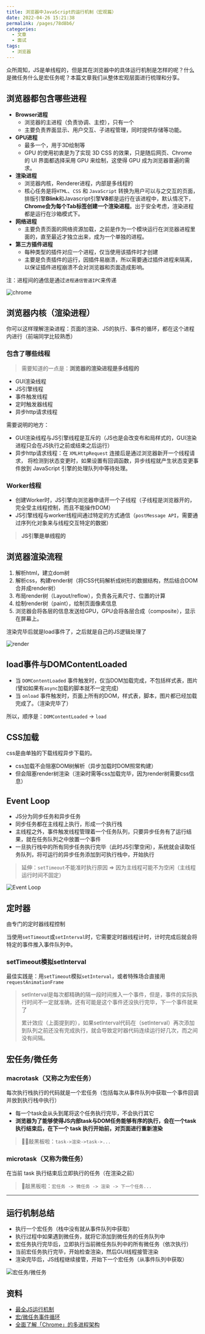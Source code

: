 ```yaml
---
title: 浏览器中JavaScript的运行机制（宏观篇）
date: 2022-04-26 15:21:38
permalink: /pages/78d8b6/
categories:
  - 文章
  - 面试
tags:
  - 浏览器
---
```


众所周知，JS是单线程的，但是其在浏览器中的具体运行机制是怎样的呢？什么是微任务什么是宏任务呢？本篇文章我们从整体宏观层面进行梳理和分享。

<!-- more -->

## 浏览器都包含哪些进程

- **Browser进程**
  - 浏览器的主进程（负责协调、主控），只有一个
  - 主要负责界面显示、用户交互、子进程管理，同时提供存储等功能。
- **GPU进程**
  - 最多一个，用于3D绘制等
  - GPU 的使用初衷是为了实现 3D CSS 的效果，只是随后网页、Chrome 的 UI 界面都选择采用 GPU 来绘制，这使得 GPU 成为浏览器普遍的需求。
- **渲染进程**
  - 浏览器内核，Renderer进程，内部是多线程的
  - 核心任务是将`HTML`、`CSS` 和 `JavaScript` 转换为用户可以与之交互的页面，排版引擎**Blink**和Javascript引擎**V8**都是运行在该进程中，默认情况下，**Chrome会为每个Tab标签创建一个渲染进程**。出于安全考虑，渲染进程都是运行在沙箱模式下。
- **网络进程**
  - 主要负责页面的网络资源加载，之前是作为一个模块运行在浏览器进程里面的，直至最近才独立出来，成为一个单独的进程。
- **第三方插件进程**
  - 每种类型的插件对应一个进程，仅当使用该插件时才创建
  - 主要是负责插件的运行，因插件易崩溃，所以需要通过插件进程来隔离，以保证插件进程崩溃不会对浏览器和页面造成影响。

注：进程间的通信是通过`进程通信管道IPC`来传递

![chrome](https://cdn.jsdelivr.net/gh/JS-banana/images/vuepress/browser-chrome.jpg)

## 浏览器内核（渲染进程）

你可以这样理解渲染进程：页面的渲染、JS的执行、事件的循环，都在这个进程内进行（前端同学比较熟悉）

### 包含了哪些线程

> 需要知道的一点是：**浏览器的渲染进程是多线程的**

- GUI渲染线程
- JS引擎线程
- 事件触发线程
- 定时触发器线程
- 异步http请求线程

需要说明的地方：

- GUI渲染线程与JS引擎线程是互斥的（JS也是会改变布和局样式的，GUI渲染进程只会在JS执行之前或结束之后运行）
- 异步http请求线程：在 `XMLHttpRequest` 连接后是通过浏览器新开一个线程请求， 将检测到状态变更时，如果设置有回调函数，异步线程就产生状态变更事件放到 JavaScript 引擎的处理队列中等待处理。

### Worker线程

- 创建Worker时，JS引擎向浏览器申请开一个子线程（子线程是浏览器开的，完全受主线程控制，而且不能操作DOM）
- JS引擎线程与worker线程间通过特定的方式通信（`postMessage API`，需要通过序列化对象来与线程交互特定的数据）

> **JS引擎是单线程的**

## 浏览器渲染流程

1. 解析html，建立dom树
2. 解析css，构建render树（将CSS代码解析成树形的数据结构，然后结合DOM合并成render树）
3. 布局render树（Layout/reflow），负责各元素尺寸、位置的计算
4. 绘制render树（paint），绘制页面像素信息
5. 浏览器会将各层的信息发送给GPU，GPU会将各层合成（composite），显示在屏幕上。

渲染完毕后就是load事件了，之后就是自己的JS逻辑处理了

![render](https://cdn.jsdelivr.net/gh/JS-banana/images/vuepress/js-render.png)

## load事件与DOMContentLoaded

- 当 `DOMContentLoaded` 事件触发时，仅当DOM加载完成，不包括样式表，图片(譬如如果有`async`加载的脚本就不一定完成)
- 当 `onload` 事件触发时，页面上所有的DOM，样式表，脚本，图片都已经加载完成了。（渲染完毕了）

所以，顺序是：`DOMContentLoaded` -> `load`

## CSS加载

css是由单独的下载线程异步下载的。

- css加载不会阻塞DOM树解析（异步加载时DOM照常构建）
- 但会阻塞render树渲染（渲染时需等css加载完毕，因为render树需要css信息）

## Event Loop

- JS分为同步任务和异步任务
- 同步任务都在主线程上执行，形成一个执行栈
- 主线程之外，事件触发线程管理着一个任务队列，只要异步任务有了运行结果，就在任务队列之中放置一个事件
- 一旦执行栈中的所有同步任务执行完毕（此时JS引擎空闲），系统就会读取任务队列，将可运行的异步任务添加到可执行栈中，开始执行

> 延伸：`setTimeout`不能准时执行原因 => 因为主线程可能不为空闲（主线程运行时间不固定）

![Event Loop](https://cdn.jsdelivr.net/gh/JS-banana/images/vuepress/js-render-1.png)

## 定时器

由专门的定时器线程控制

当使用`setTimeout`或`setInterval`时，它需要定时器线程计时，计时完成后就会将特定的事件推入事件队列中。

### setTimeout模拟setInterval

最佳实践是：用`setTimeout`模拟`setInterval`，或者特殊场合直接用`requestAnimationFrame`

> setInterval是每次都精确的隔一段时间推入一个事件，但是，事件的实际执行时间不一定就准确，还有可能是这个事件还没执行完毕，下一个事件就来了
>
> 累计效应（上面提到的），如果setInterval代码在（setInterval）再次添加到队列之前还没有完成执行，就会导致定时器代码连续运行好几次，而之间没有间隔。

## 宏任务/微任务

### macrotask（又称之为宏任务）

每次执行栈执行的代码就是一个宏任务（包括每次从事件队列中获取一个事件回调并放到执行栈中执行）

- 每一个task会从头到尾将这个任务执行完毕，不会执行其它
- **浏览器为了能够使得JS内部task与DOM任务能够有序的执行，会在一个task执行结束后，在下一个 task 执行开始前，对页面进行重新渲染**

> 🙋‍♂️敲黑板啦：`task->渲染->task->...`

### microtask（又称为微任务）

在当前 task 执行结束后立即执行的任务（在渲染之前）

> 🙋敲黑板啦：`宏任务 -> 微任务 -> 渲染 -> 下一个任务...`

----

## 运行机制总结

- 执行一个宏任务（栈中没有就从事件队列中获取）
- 执行过程中如果遇到微任务，就将它添加到微任务的任务队列中
- 宏任务执行完毕后，立即执行当前微任务队列中的所有微任务（依次执行）
- 当前宏任务执行完毕，开始检查渲染，然后GUI线程接管渲染
- 渲染完毕后，JS线程继续接管，开始下一个宏任务（从事件队列中获取）

![宏任务/微任务](https://cdn.jsdelivr.net/gh/JS-banana/images/vuepress/js-render-2.png)

## 资料

- [最全JS运行机制](https://segmentfault.com/a/1190000012925872)
- [宏/微任务事件循环](https://jakearchibald.com/2015/tasks-microtasks-queues-and-schedules/)
- [全面了解「Chrome」的多进程架构](https://zhuanlan.zhihu.com/p/362120843)
